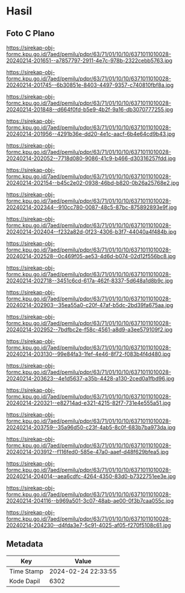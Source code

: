 # Hasil

## Foto C Plano

https://sirekap-obj-formc.kpu.go.id/7aed/pemilu/pdpr/63/71/01/10/10/6371011010028-20240214-201651--a7857797-2911-4e7c-978b-2322cebb5763.jpg

https://sirekap-obj-formc.kpu.go.id/7aed/pemilu/pdpr/63/71/01/10/10/6371011010028-20240214-201745--6b30851e-8403-4497-9357-c740810fbf8a.jpg

https://sirekap-obj-formc.kpu.go.id/7aed/pemilu/pdpr/63/71/01/10/10/6371011010028-20240214-201848--d664f0fd-b5e9-4b2f-9a16-db3070777255.jpg

https://sirekap-obj-formc.kpu.go.id/7aed/pemilu/pdpr/63/71/01/10/10/6371011010028-20240214-201956--4291b36e-dd20-4e1c-aacf-6b4e64cd9b43.jpg

https://sirekap-obj-formc.kpu.go.id/7aed/pemilu/pdpr/63/71/01/10/10/6371011010028-20240214-202052--7718d080-9086-41c9-b466-d30316257fdd.jpg

https://sirekap-obj-formc.kpu.go.id/7aed/pemilu/pdpr/63/71/01/10/10/6371011010028-20240214-202154--b45c2e02-0938-46bd-b820-0b26a25768e2.jpg

https://sirekap-obj-formc.kpu.go.id/7aed/pemilu/pdpr/63/71/01/10/10/6371011010028-20240214-202344--910cc780-0087-48c5-87bc-875892893e9f.jpg

https://sirekap-obj-formc.kpu.go.id/7aed/pemilu/pdpr/63/71/01/10/10/6371011010028-20240214-202404--f232a82d-0f23-4306-b3f7-44040a4f484b.jpg

https://sirekap-obj-formc.kpu.go.id/7aed/pemilu/pdpr/63/71/01/10/10/6371011010028-20240214-202528--0c469f05-ae53-4d6d-b074-02d12f556bc8.jpg

https://sirekap-obj-formc.kpu.go.id/7aed/pemilu/pdpr/63/71/01/10/10/6371011010028-20240214-202718--3451c6cd-617a-462f-8337-5d648a1d8b9c.jpg

https://sirekap-obj-formc.kpu.go.id/7aed/pemilu/pdpr/63/71/01/10/10/6371011010028-20240214-202903--35ea55a0-c20f-47af-b5dc-2bd39fa675aa.jpg

https://sirekap-obj-formc.kpu.go.id/7aed/pemilu/pdpr/63/71/01/10/10/6371011010028-20240214-202952--7bdfbc2e-f58c-4561-a8d9-a3ee579109f2.jpg

https://sirekap-obj-formc.kpu.go.id/7aed/pemilu/pdpr/63/71/01/10/10/6371011010028-20240214-203130--99e84fa3-1fef-4e46-8f72-f083b4f4d480.jpg

https://sirekap-obj-formc.kpu.go.id/7aed/pemilu/pdpr/63/71/01/10/10/6371011010028-20240214-203623--4e1d5637-a35b-4428-a130-2ced0a1fbd96.jpg

https://sirekap-obj-formc.kpu.go.id/7aed/pemilu/pdpr/63/71/01/10/10/6371011010028-20240214-220321--e82714ad-e321-4215-82f7-731e4e555a51.jpg

https://sirekap-obj-formc.kpu.go.id/7aed/pemilu/pdpr/63/71/01/10/10/6371011010028-20240214-203759--35a96d50-c23f-4ab5-8c0f-683b7ba973da.jpg

https://sirekap-obj-formc.kpu.go.id/7aed/pemilu/pdpr/63/71/01/10/10/6371011010028-20240214-203912--f116fed0-585e-47a0-aaef-d48f629bfea5.jpg

https://sirekap-obj-formc.kpu.go.id/7aed/pemilu/pdpr/63/71/01/10/10/6371011010028-20240214-204014--aea6cdfc-4264-4350-83d0-b7322751ee3e.jpg

https://sirekap-obj-formc.kpu.go.id/7aed/pemilu/pdpr/63/71/01/10/10/6371011010028-20240214-204116--b969a501-3c07-48ab-ae00-0f3b7caa055c.jpg

https://sirekap-obj-formc.kpu.go.id/7aed/pemilu/pdpr/63/71/01/10/10/6371011010028-20240214-204230--d4fda3e7-5c91-4025-af05-f270f5108c61.jpg


## Metadata

| Key        | Value               |
| ---------- | ------------------- |
| Time Stamp | 2024-02-24 22:33:55 |
| Kode Dapil | 6302                |



